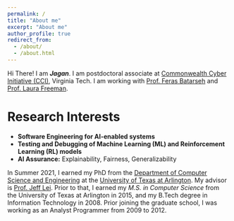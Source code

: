 ```yaml
---
permalink: /
title: "About me"
excerpt: "About me"
author_profile: true
redirect_from: 
  - /about/
  - /about.html
---
```



Hi There! I am ***Jagan***. I am postdoctoral associate at [Commonwealth Cyber Initiative (CCI)](https://cyberinitiative.org/research/ai-assurance.html), Virginia Tech. I am working with [Prof. Feras Batarseh](http://batarseh.blogspot.com/) and [Prof. Laura Freeman](https://www.stat.vt.edu/people/stat-faculty/freeman-laura.html). 

# Research Interests
  * **Software Engineering for AI-enabled systems**
  * **Testing and Debugging of Machine Learning (ML) and Reinforcement Learning (RL) models**
  * **AI Assurance:** Explainability, Fairness, Generalizability


In Summer 2021, I earned my PhD from the [Department of Computer Science and Engineering](http://cse.uta.edu/) at the [University of Texas at Arlington](http://www.uta.edu/uta/). My advisor is [Prof. Jeff Lei](https://mentis.uta.edu/explore/profile/yu-lei). Prior to that, I earned my *M.S. in Computer Science* from the University of Texas at Arlington in 2015, and my B.Tech degree in Information Technology in 2008. Prior joining the graduate school, I was working as an Analyst Programmer from 2009 to 2012.

